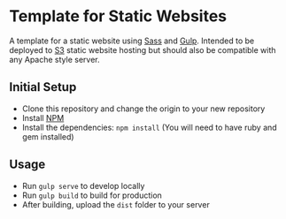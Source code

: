 # Template for Static Websites
A template for a static website using [Sass](http://sass-lang.com/) and
[Gulp](gulpjs.com). Intended to be deployed to [S3](https://aws.amazon.com/s3/)
static website hosting but should also be compatible with any Apache style server.

## Initial Setup
- Clone this repository and change the origin to your new repository
- Install [NPM](https://www.npmjs.com/)
- Install the dependencies: `npm install` (You will need to have ruby and gem installed)

## Usage
- Run `gulp serve` to develop locally
- Run `gulp build` to build for production
- After building, upload the `dist` folder to your server
